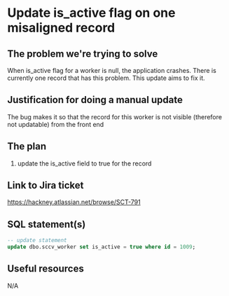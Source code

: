 # Update is_active flag on one misaligned record

## The problem we're trying to solve

When is_active flag for a worker is null, the application crashes. There is currently one record that has this problem. This update aims to fix it.

## Justification for doing a manual update

The bug makes it so that the record for this worker is not visible (therefore not updatable) from the front end

## The plan

1. update the is_active field to true for the record


## Link to Jira ticket

https://hackney.atlassian.net/browse/SCT-791

## SQL statement(s)

```sql
-- update statement
update dbo.sccv_worker set is_active = true where id = 1009;
```

## Useful resources

N/A
